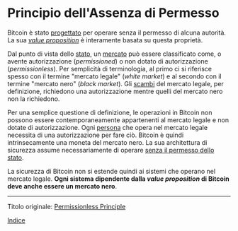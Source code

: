 # Principio dell'Assenza di Permesso



Bitcoin è stato [progettato](ch027-cryptodynamic-principles.md) per operare senza il permesso di alcuna autorità. La sua [_value proposition_](ch003-value-proposition.md) è interamente basata su questa proprietà.

Dal punto di vista dello [stato](ch101-glossary.md#), un [mercato](ch101-glossary.md#) può essere classificato come, o avente autorizzazione (_permissioned_) o non dotato di autorizzazione (_permissionless_). Per semplicità di terminologia, al primo ci si riferisce spesso con il termine "mercato legale" (_white market_) e al secondo con il termine "mercato nero" (_black market_). Gli [scambi](ch101-glossary.md#scambio) del mercato legale, per definizione, richiedono una autorizzazione mentre quelli del mercato nero non la richiedono.

Per una semplice questione di definizione, le operazioni in Bitcoin non possono essere contemporaneamente appartenenti al mercato legale e non dotate di autorizzazione. Ogni [persona](ch101-glossary.md#persona) che opera nel mercato legale necessita di una autorizzazione per fare ciò. Bitcoin è quindi intrinsecamente una moneta del mercato nero. La sua architettura di sicurezza assume necessariamente di operare [senza il permesso dello stato](ch014-other-means-principle.md).

La sicurezza di Bitcoin non si estende quindi ai sistemi che operano nel mercato legale. **Ogni sistema dipendente dalla _value proposition_ di Bitcoin deve anche essere un mercato nero**.

---

Titolo originale: [Permissionless Principle](https://github.com/libbitcoin/libbitcoin-system/wiki/Permissionless-Principle)

[Indice](/README.md)

